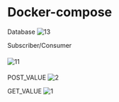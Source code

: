 # Docker-compose

Database
![13](https://user-images.githubusercontent.com/84837777/119678056-d3dd2700-be71-11eb-8721-f66dc894a3f0.jpg)



Subscriber/Consumer

####
![11](https://user-images.githubusercontent.com/84837777/119678424-13a40e80-be72-11eb-9aff-aaa5a950d6dd.jpg)


####

POST_VALUE
![2](https://user-images.githubusercontent.com/84837777/119678639-451cda00-be72-11eb-942e-772dd5e5621d.png)

GET_VALUE
![1](https://user-images.githubusercontent.com/84837777/119678549-32a2a080-be72-11eb-9212-873e16c85b53.png)
